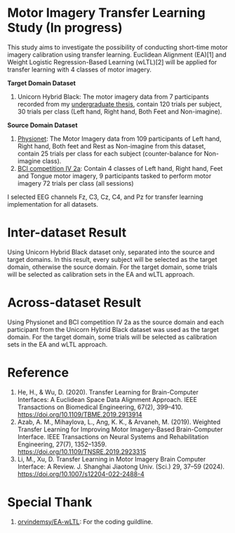 # Motor Imagery Transfer Learning Study (In progress)

This study aims to investigate the possibility of conducting short-time motor imagery calibration using transfer learning. Euclidean Alignment (EA)[1] and Weight Logistic Regression-Based Learning (wLTL)[2] will be applied for transfer learning with 4 classes of motor imagery.     

**Target Domain Dataset**
1. Unicorn Hybrid Black: The motor imagery data from 7 participants recorded from my [undergraduate thesis](https://suparach3.wordpress.com/blog/), contain 120 trials per subject, 30 trials per class (Left hand, Right hand, Both Feet and Non-imagine).

**Source Domain Dataset**
1. [Physionet](https://archive.physionet.org/pn4/eegmmidb/): The Motor Imagery data from 109 participants of Left hand, Right hand, Both feet and Rest as Non-imagine from this dataset, contain 25 trials per class for each subject (counter-balance for Non-imagine class).
2. [BCI competition IV 2a](https://www.bbci.de/competition/iv/): Contain 4 classes of Left hand, Right hand, Feet and Tongue motor imagery, 9 participants tasked to perform motor imagery 72 trials per class (all sessions) 

I selected EEG channels Fz, C3, Cz, C4, and Pz for transfer learning implementation for all datasets. 

# Inter-dataset Result
Using Unicorn Hybrid Black dataset only, separated into the source and target domains. In this result, every subject will be selected as the target domain, otherwise the source domain. For the target domain, some trials will be selected as calibration sets in the EA and wLTL approach.  

# Across-dataset Result
Using Physionet and BCI competition IV 2a as the source domain and each participant from the Unicorn Hybrid Black dataset was used as the target domain. For the target domain, some trials will be selected as calibration sets in the EA and wLTL approach.

# Reference 
1. He, H., & Wu, D. (2020). Transfer Learning for Brain-Computer Interfaces: A Euclidean Space Data Alignment Approach. IEEE Transactions on Biomedical Engineering, 67(2), 399–410. https://doi.org/10.1109/TBME.2019.2913914
2. Azab, A. M., Mihaylova, L., Ang, K. K., & Arvaneh, M. (2019). Weighted Transfer Learning for Improving Motor Imagery-Based Brain-Computer Interface. IEEE Transactions on Neural Systems and Rehabilitation Engineering, 27(7), 1352–1359. https://doi.org/10.1109/TNSRE.2019.2923315
3. Li, M., Xu, D. Transfer Learning in Motor Imagery Brain Computer Interface: A Review. J. Shanghai Jiaotong Univ. (Sci.) 29, 37–59 (2024). https://doi.org/10.1007/s12204-022-2488-4

# Special Thank
1. [orvindemsy/EA-wLTL](https://github.com/orvindemsy/EA-wLTL/tree/master): For the coding guildline.
